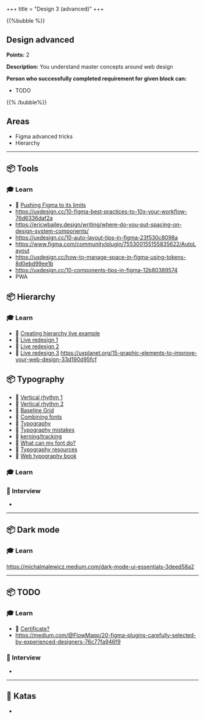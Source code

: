 +++
title = "Design 3 (advanced)"
+++

{{%bubble %}}

## Design advanced

**Points:** 2

**Description:** You understand master concepts around web design

**Person who successfully completed requirement for given block can:**

- TODO

{{% /bubble%}}

## Areas

- Figma advanced tricks 
- Hierarchy 

---

## 📦 Tools

### 🎓 Learn
- 📗 [Pushing Figma to its limits](https://www.figma.com/file/p0sOoXeWB1fRqvww2hbRSO/Pushing-Figma-to-its-limits-(Community)?node-id=0%3A1)
- https://uxdesign.cc/10-figma-best-practices-to-10x-your-workflow-76d6336daf2a
- https://ericwbailey.design/writing/where-do-you-put-spacing-on-design-system-components/
- https://uxdesign.cc/10-auto-layout-tips-in-figma-23f530c8098a
- https://www.figma.com/community/plugin/755300155155835622/AutoLayout
- https://uxdesign.cc/how-to-manage-space-in-figma-using-tokens-8d0ebd99ee1b
- https://uxdesign.cc/10-components-tips-in-figma-12b80389574
- PWA

## 📦 Hierarchy

### 🎓 Learn

- 📗 [Creating hierarchy live example](https://youtu.be/qZdML5JRi5E)
- 📗 [Live redesign 1](https://youtu.be/lhwFUkEQKOM)
- 📗 [Live redesign 2](https://youtu.be/qSEtP_2UUSY)
- 📗 [Live redesign 3](https://youtu.be/yR2HrPJFbJw)
  https://uxplanet.org/15-graphic-elements-to-improve-your-web-design-33d190d95fcf

## 📦 Typography

* 📗 [Vertical rhythm 1](https://zellwk.com/blog/why-vertical-rhythms/)
* 📗 [Vertical rhythm 2](http://typecast.com/blog/4-simple-steps-to-vertical-rhythm)
* 📗 [Baseline Grid](http://alistapart.com/article/settingtypeontheweb/)
* 📗 [Combining fonts](https://medium.com/better-web-type/a-guide-to-combining-fonts-d82a27451f9e6)
* 📗 [Typography](https://dribbble.com/stories/2019/07/05/5-online-typography-exercises-to-improve-your-skills)
* 📗 [Typography mistakes](https://dribbble.com/stories/2019/08/14/5-sneaky-typography-errors-to-avoid)
* 📗 [kerning/tracking](https://iamsteve.me/blog/entry/how-to-use-kerning-tracking)
* 📗 [What can my font do?](https://wakamaifondue.com/)
* 📗 [Typography resources](https://fontpair.co/resources)
* 📗 [Web typography book](https://better-web-type.myshopify.com/a/downloads/-/0952da2dd0fc58c2/e5cfe7de3fdec8d8)

### 🎓 Learn

### 🎤 Interview

- 

---

## 📦 Dark mode

### 🎓 Learn

https://michalmalewicz.medium.com/dark-mode-ui-essentials-3deed58a2


---

## 📦 TODO

### 🎓 Learn
- 📗 [Certificate?](https://www.uxdesigninstitute.com/courses/ux-design)
- https://medium.com/@FlowMapp/20-figma-plugins-carefully-selected-by-experienced-designers-76c77fa946f9

### 🎤 Interview

- 

---

## 📝 Katas
- 
